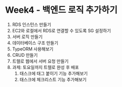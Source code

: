 # Week4 - 백엔드 로직 추가하기

1. RDS 인스턴스 만들기
2. EC2와 로컬에서 RDS로 연결할 수 있도록 SG 설정하기
3. 서버 로직 만들기
4. 데이터베이스 구조 만들기
5. TypeORM 사용해보기
6. CRUD 만들기
7. 트렐로 웹에서 서버 요청 만들기
8. 과제: 토요일까지 트렐로 완성 후 배포
   1. 태스크에 태그 붙이기 기능 추가해보기
   2. 태스크에 체크리스트 기능 추가해보기
